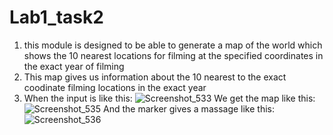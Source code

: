 # Lab1_task2
1. this module is designed to be able to generate a map of the world which shows the 10 nearest locations for filming at the specified coordinates in the exact year of filming
2. This map gives us information about the 10 nearest to the exact coodinate filming locations in the exact year
3. When the input is like this: ![Screenshot_533](https://user-images.githubusercontent.com/91615985/153620042-3bc78fa7-db5e-40e8-b77a-0bd01b63d48e.jpg)
We get the map like this: ![Screenshot_535](https://user-images.githubusercontent.com/91615985/153638819-22da9d60-f27e-4566-86d4-d921a25d7bcc.jpg)
And the marker gives a massage like this: ![Screenshot_536](https://user-images.githubusercontent.com/91615985/153638894-f9698ab0-f483-46f7-abc1-ca1de638b0b3.jpg)
